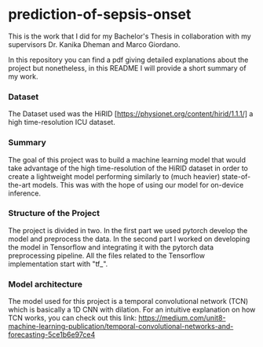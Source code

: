 # prediction-of-sepsis-onset
This is the work that I did for my Bachelor's Thesis in collaboration with my supervisors Dr. Kanika Dheman and Marco Giordano.

In this repository you can find a pdf giving detailed explanations about the project but nonetheless, in this README I will provide a short summary of my work.

### Dataset
The Dataset used was the HiRID [https://physionet.org/content/hirid/1.1.1/] a high time-resolution ICU dataset.

### Summary

The goal of this project was to build a machine learning model that would take advantage of the high time-resolution of the HiRID dataset in order to create a lightweight model performing similarly to (much heavier) state-of-the-art models. This was with the hope of using our model for on-device inference.


### Structure of the Project

The project is divided in two. In the first part we used pytorch develop the model and preprocess the data. In the second part I worked on developing the model in Tensorflow and integrating it with the pytorch data preprocessing pipeline. All the files related to the Tensorflow implementation start with "tf_".

### Model architecture

The model used for this project is a temporal convolutional network (TCN) which is basically a 1D CNN with dilation. For an intuitive explanation on how TCN works, you can check out this link: https://medium.com/unit8-machine-learning-publication/temporal-convolutional-networks-and-forecasting-5ce1b6e97ce4




